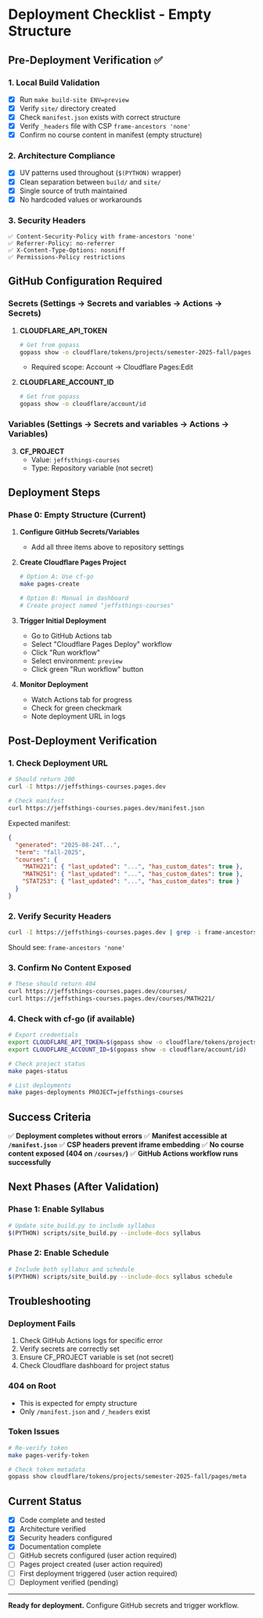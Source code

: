 # Deployment Checklist - Empty Structure

## Pre-Deployment Verification ✅

### 1. Local Build Validation

- [x] Run `make build-site ENV=preview`
- [x] Verify `site/` directory created
- [x] Check `manifest.json` exists with correct structure
- [x] Verify `_headers` file with CSP `frame-ancestors 'none'`
- [x] Confirm no course content in manifest (empty structure)

### 2. Architecture Compliance

- [x] UV patterns used throughout (`$(PYTHON)` wrapper)
- [x] Clean separation between `build/` and `site/`
- [x] Single source of truth maintained
- [x] No hardcoded values or workarounds

### 3. Security Headers

```
✅ Content-Security-Policy with frame-ancestors 'none'
✅ Referrer-Policy: no-referrer
✅ X-Content-Type-Options: nosniff
✅ Permissions-Policy restrictions
```

## GitHub Configuration Required

### Secrets (Settings → Secrets and variables → Actions → Secrets)

1. **CLOUDFLARE_API_TOKEN**

   ```bash
   # Get from gopass
   gopass show -o cloudflare/tokens/projects/semester-2025-fall/pages
   ```

   - Required scope: Account → Cloudflare Pages:Edit

2. **CLOUDFLARE_ACCOUNT_ID**

   ```bash
   # Get from gopass
   gopass show -o cloudflare/account/id
   ```

### Variables (Settings → Secrets and variables → Actions → Variables)

3. **CF_PROJECT**
   - Value: `jeffsthings-courses`
   - Type: Repository variable (not secret)

## Deployment Steps

### Phase 0: Empty Structure (Current)

1. **Configure GitHub Secrets/Variables**
   - Add all three items above to repository settings

2. **Create Cloudflare Pages Project**

   ```bash
   # Option A: Use cf-go
   make pages-create

   # Option B: Manual in dashboard
   # Create project named "jeffsthings-courses"
   ```

3. **Trigger Initial Deployment**
   - Go to GitHub Actions tab
   - Select "Cloudflare Pages Deploy" workflow
   - Click "Run workflow"
   - Select environment: `preview`
   - Click green "Run workflow" button

4. **Monitor Deployment**
   - Watch Actions tab for progress
   - Check for green checkmark
   - Note deployment URL in logs

## Post-Deployment Verification

### 1. Check Deployment URL

```bash
# Should return 200
curl -I https://jeffsthings-courses.pages.dev

# Check manifest
curl https://jeffsthings-courses.pages.dev/manifest.json
```

Expected manifest:

```json
{
  "generated": "2025-08-24T...",
  "term": "fall-2025",
  "courses": {
    "MATH221": { "last_updated": "...", "has_custom_dates": true },
    "MATH251": { "last_updated": "...", "has_custom_dates": true },
    "STAT253": { "last_updated": "...", "has_custom_dates": true }
  }
}
```

### 2. Verify Security Headers

```bash
curl -I https://jeffsthings-courses.pages.dev | grep -i frame-ancestors
```

Should see: `frame-ancestors 'none'`

### 3. Confirm No Content Exposed

```bash
# These should return 404
curl https://jeffsthings-courses.pages.dev/courses/
curl https://jeffsthings-courses.pages.dev/courses/MATH221/
```

### 4. Check with cf-go (if available)

```bash
# Export credentials
export CLOUDFLARE_API_TOKEN=$(gopass show -o cloudflare/tokens/projects/semester-2025-fall/pages)
export CLOUDFLARE_ACCOUNT_ID=$(gopass show -o cloudflare/account/id)

# Check project status
make pages-status

# List deployments
make pages-deployments PROJECT=jeffsthings-courses
```

## Success Criteria

✅ **Deployment completes without errors**
✅ **Manifest accessible at `/manifest.json`**
✅ **CSP headers prevent iframe embedding**
✅ **No course content exposed (404 on `/courses/`)**
✅ **GitHub Actions workflow runs successfully**

## Next Phases (After Validation)

### Phase 1: Enable Syllabus

```bash
# Update site_build.py to include syllabus
$(PYTHON) scripts/site_build.py --include-docs syllabus
```

### Phase 2: Enable Schedule

```bash
# Include both syllabus and schedule
$(PYTHON) scripts/site_build.py --include-docs syllabus schedule
```

## Troubleshooting

### Deployment Fails

1. Check GitHub Actions logs for specific error
2. Verify secrets are correctly set
3. Ensure CF_PROJECT variable is set (not secret)
4. Check Cloudflare dashboard for project status

### 404 on Root

- This is expected for empty structure
- Only `/manifest.json` and `/_headers` exist

### Token Issues

```bash
# Re-verify token
make pages-verify-token

# Check token metadata
gopass show cloudflare/tokens/projects/semester-2025-fall/pages/meta
```

## Current Status

- [x] Code complete and tested
- [x] Architecture verified
- [x] Security headers configured
- [x] Documentation complete
- [ ] GitHub secrets configured (user action required)
- [ ] Pages project created (user action required)
- [ ] First deployment triggered (user action required)
- [ ] Deployment verified (pending)

---

**Ready for deployment.** Configure GitHub secrets and trigger workflow.
